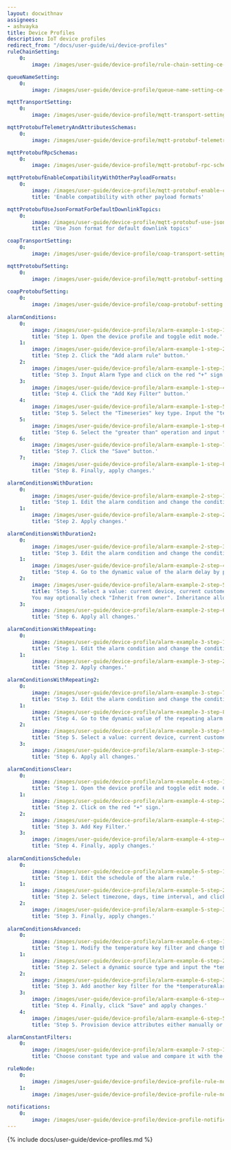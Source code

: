 ```yaml
---
layout: docwithnav
assignees:
- ashvayka
title: Device Profiles
description: IoT device profiles
redirect_from: "/docs/user-guide/ui/device-profiles"
ruleChainSetting:
    0:
        image: /images/user-guide/device-profile/rule-chain-setting-ce-1.png

queueNameSetting:
    0:
        image: /images/user-guide/device-profile/queue-name-setting-ce-1.png

mqttTransportSetting:
    0:
        image: /images/user-guide/device-profile/mqtt-transport-setting-ce-1.png

mqttProtobufTelemetryAndAttributesSchemas:
    0:
        image: /images/user-guide/device-profile/mqtt-protobuf-telemetry-and-attributes-schemas-ce-1.png

mqttProtobufRpcSchemas:
    0:
        image: /images/user-guide/device-profile/mqtt-protobuf-rpc-schemas-ce-1.png

mqttProtobufEnableCompatibilityWithOtherPayloadFormats:
    0:
        image: /images/user-guide/device-profile/mqtt-protobuf-enable-compatibility-with-other-payload-formats-ce-1.png
        title: 'Enable compatibility with other payload formats'

mqttProtobufUseJsonFormatForDefaultDownlinkTopics:
    0:
        image: /images/user-guide/device-profile/mqtt-protobuf-use-json-format-for-default-downlink-topics-ce-1.png
        title: 'Use Json format for default downlink topics'

coapTransportSetting:    
    0:
        image: /images/user-guide/device-profile/coap-transport-setting.png

mqttProtobufSetting:
    0:
        image: /images/user-guide/device-profile/mqtt-protobuf-setting.png
        
coapProtobufSetting:
    0:
        image: /images/user-guide/device-profile/coap-protobuf-setting.png
    
alarmСonditions:
    0:
        image: /images/user-guide/device-profile/alarm-example-1-step-1.png  
        title: 'Step 1. Open the device profile and toggle edit mode.'
    1:
        image: /images/user-guide/device-profile/alarm-example-1-step-2.png
        title: 'Step 2. Click the "Add alarm rule" button.'
    2:
        image: /images/user-guide/device-profile/alarm-example-1-step-3.png
        title: 'Step 3. Input Alarm Type and click on the red "+" sign.'
    3:
        image: /images/user-guide/device-profile/alarm-example-1-step-4.png
        title: 'Step 4. Click the "Add Key Filter" button.'
    4:
        image: /images/user-guide/device-profile/alarm-example-1-step-5.png
        title: 'Step 5. Select the "Timeseries" key type. Input the "temperature" key name. Change "Value type" to "Numeric". Click the "Add" button.'
    5:
        image: /images/user-guide/device-profile/alarm-example-1-step-6.png
        title: 'Step 6. Select the "greater than" operation and input the threshold value. Click "Add".'
    6:
        image: /images/user-guide/device-profile/alarm-example-1-step-7.png
        title: 'Step 7. Click the "Save" button.'
    7:
        image: /images/user-guide/device-profile/alarm-example-1-step-8.png
        title: 'Step 8. Finally, apply changes.'

alarmСonditionsWithDuration:
    0:
        image: /images/user-guide/device-profile/alarm-example-2-step-1.png  
        title: 'Step 1. Edit the alarm condition and change the condition type to "Duration". Specify duration value and unit. Save the condition.'
    1:
        image: /images/user-guide/device-profile/alarm-example-2-step-2.png
        title: 'Step 2. Apply changes.'

alarmСonditionsWithDuration2:
    0:
        image: /images/user-guide/device-profile/alarm-example-2-step-3-ce.png  
        title: 'Step 3. Edit the alarm condition and change the condition type to "Duration". Specify default duration value and time unit. This value will be used by default, if no attribute is set for your device;'
    1:
        image: /images/user-guide/device-profile/alarm-example-2-step-4-ce.png
        title: 'Step 4. Go to the dynamic value of the alarm delay by pressing the "Switch to dynamic value" button;'
    2:
        image: /images/user-guide/device-profile/alarm-example-2-step-5-ce.png
        title: 'Step 5. Select a value: current device, current customer or current tenant. And specify the attribute from which the alarm threshold value will be taken.
        You may optionally check "Inherit from owner". Inheritance allows to take the threshold value from customer if it is not set on the device level. If the attribute value is not set on both device and customer levels, rule will take the value from the tenant attributes;'
    3:
        image: /images/user-guide/device-profile/alarm-example-2-step-6-ce.png
        title: 'Step 6. Apply all changes.'

alarmСonditionsWithRepeating:
    0:
        image: /images/user-guide/device-profile/alarm-example-3-step-1.png  
        title: 'Step 1. Edit the alarm condition and change the condition type to "Repeating". Specify 3 as "Count of events".  Save the condition.'
    1:
        image: /images/user-guide/device-profile/alarm-example-3-step-2.png
        title: 'Step 2. Apply changes.'

alarmСonditionsWithRepeating2:
    0:
        image: /images/user-guide/device-profile/alarm-example-3-step-7-ce.png  
        title: 'Step 3. Edit the alarm condition and change the condition type to "Repeating". Specify default value "Count of events" to trigger the alarm; This value will be used by default, if no attribute is set for your device;'
    1:
        image: /images/user-guide/device-profile/alarm-example-3-step-8-ce.png
        title: 'Step 4. Go to the dynamic value of the repeating alarm condition by pressing the "Switch to dynamic value" button;'
    2:
        image: /images/user-guide/device-profile/alarm-example-3-step-9-ce.png
        title: 'Step 5. Select a value: current device, current customer or current tenant. And specify the attribute from which the value will be taken, how many times the threshold value must be exceeded for an alarm to be triggered. You may optionally check "Inherit from owner". Inheritance allows to take the threshold value from customer if it is not set on the device level. If the attribute value is not set on both device and customer levels, rule will take the value from the tenant attributes;'
    3:
        image: /images/user-guide/device-profile/alarm-example-3-step-10-ce.png
        title: 'Step 6. Apply all changes.'

alarmСonditionsClear:
    0:
        image: /images/user-guide/device-profile/alarm-example-4-step-1.png  
        title: 'Step 1. Open the device profile and toggle edit mode. Click the "Add clear condition" button.'
    1:
        image: /images/user-guide/device-profile/alarm-example-4-step-2.png
        title: 'Step 2. Click on the red "+" sign.'
    2:
        image: /images/user-guide/device-profile/alarm-example-4-step-3.png
        title: 'Step 3. Add Key Filter.'
    3:
        image: /images/user-guide/device-profile/alarm-example-4-step-4.png
        title: 'Step 4. Finally, apply changes.'
 
alarmСonditionsSchedule:
    0:
        image: /images/user-guide/device-profile/alarm-example-5-step-1.png  
        title: 'Step 1. Edit the schedule of the alarm rule.'
    1:
        image: /images/user-guide/device-profile/alarm-example-5-step-2.png
        title: 'Step 2. Select timezone, days, time interval, and click "Save".'
    2:
        image: /images/user-guide/device-profile/alarm-example-5-step-3.png
        title: 'Step 3. Finally, apply changes.'
        
alarmСonditionsAdvanced:
    0:
        image: /images/user-guide/device-profile/alarm-example-6-step-1.png  
        title: 'Step 1. Modify the temperature key filter and change the value type to dynamic.'
    1:
        image: /images/user-guide/device-profile/alarm-example-6-step-2.png
        title: 'Step 2. Select a dynamic source type and input the *temperatureAlarmThreshold*, then click "Update". You may optionally check "Inherit from owner". Inheritance allows to take the threshold value from customer if it is not set on the device level. If the attribute value is not set on both device and customer levels, rule will take the value from the tenant attributes.'
    2:
        image: /images/user-guide/device-profile/alarm-example-6-step-3.png
        title: 'Step 3. Add another key filter for the *temperatureAlarmFlag*, then click "Add".'
    3:
        image: /images/user-guide/device-profile/alarm-example-6-step-4.png
        title: 'Step 4. Finally, click "Save" and apply changes.'
    4:
        image: /images/user-guide/device-profile/alarm-example-6-step-5.png
        title: 'Step 5. Provision device attributes either manually or via the script.'

alarmСonstantFilters:
    0:
        image: /images/user-guide/device-profile/alarm-example-7-step-1.png  
        title: 'Choose constant type and value and compare it with the value of the tenant or customer attribute.'

ruleNode:
    0:
        image: /images/user-guide/device-profile/device-profile-rule-node.png 
    1:
        image: /images/user-guide/device-profile/device-profile-rule-node2.png
        
notifications:
    0:
        image: /images/user-guide/device-profile/device-profile-notifications.png           
---
```



{% include docs/user-guide/device-profiles.md %}